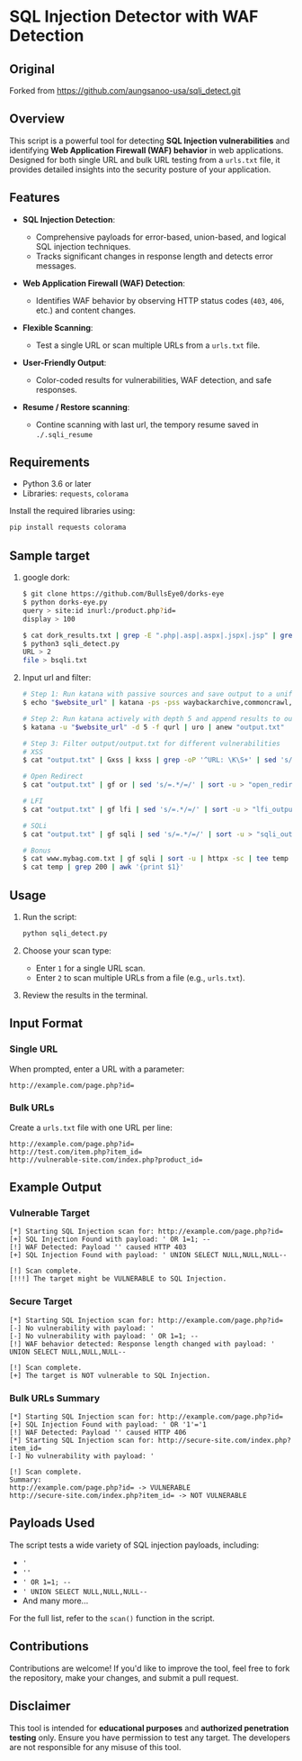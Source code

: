 
# SQL Injection Detector with WAF Detection

## Original
Forked from https://github.com/aungsanoo-usa/sqli_detect.git

## Overview
This script is a powerful tool for detecting **SQL Injection vulnerabilities** and identifying **Web Application Firewall (WAF) behavior** in web applications. Designed for both single URL and bulk URL testing from a `urls.txt` file, it provides detailed insights into the security posture of your application.

## Features
- **SQL Injection Detection**:
  - Comprehensive payloads for error-based, union-based, and logical SQL injection techniques.
  - Tracks significant changes in response length and detects error messages.
  
- **Web Application Firewall (WAF) Detection**:
  - Identifies WAF behavior by observing HTTP status codes (`403`, `406`, etc.) and content changes.

- **Flexible Scanning**:
  - Test a single URL or scan multiple URLs from a `urls.txt` file.

- **User-Friendly Output**:
  - Color-coded results for vulnerabilities, WAF detection, and safe responses.

- **Resume / Restore scanning**:
  - Contine scanning with last url, the tempory resume saved in `./.sqli_resume`

## Requirements
- Python 3.6 or later
- Libraries: `requests`, `colorama`

Install the required libraries using:
```bash
pip install requests colorama
```

## Sample target
1. google dork:
   ```bash
   $ git clone https://github.com/BullsEye0/dorks-eye
   $ python dorks-eye.py
   query > site:id inurl:/product.php?id=
   display > 100

   $ cat dork_results.txt | grep -E ".php|.asp|.aspx|.jspx|.jsp" | grep '=' | sed 's/=.*/=/' | sort | uniq > bsqli.txt
   $ python3 sqli_detect.py
   URL > 2
   file > bsqli.txt
   ```
2. Input url and filter:
   ```bash
   # Step 1: Run katana with passive sources and save output to a unified file (output/output.txt)
   $ echo "$website_url" | katana -ps -pss waybackarchive,commoncrawl,alienvault -f qurl | uro > "output.txt"

   # Step 2: Run katana actively with depth 5 and append results to output/output.txt
   $ katana -u "$website_url" -d 5 -f qurl | uro | anew "output.txt"

   # Step 3: Filter output/output.txt for different vulnerabilities
   # XSS
   $ cat "output.txt" | Gxss | kxss | grep -oP '^URL: \K\S+' | sed 's/=.*/=/' | sort -u > "xss_output.txt"

   # Open Redirect
   $ cat "output.txt" | gf or | sed 's/=.*/=/' | sort -u > "open_redirect_output.txt"

   # LFI
   $ cat "output.txt" | gf lfi | sed 's/=.*/=/' | sort -u > "lfi_output.txt"

   # SQLi
   $ cat "output.txt" | gf sqli | sed 's/=.*/=/' | sort -u > "sqli_output.txt"

   # Bonus
   $ cat www.mybag.com.txt | gf sqli | sort -u | httpx -sc | tee temp
   $ cat temp | grep 200 | awk '{print $1}'

   ```

## Usage
1. Run the script:
   ```bash
   python sqli_detect.py
   ```
2. Choose your scan type:
   - Enter `1` for a single URL scan.
   - Enter `2` to scan multiple URLs from a file (e.g., `urls.txt`).

3. Review the results in the terminal.

## Input Format
### Single URL
When prompted, enter a URL with a parameter:
```
http://example.com/page.php?id=
```

### Bulk URLs
Create a `urls.txt` file with one URL per line:
```
http://example.com/page.php?id=
http://test.com/item.php?item_id=
http://vulnerable-site.com/index.php?product_id=
```

## Example Output
### Vulnerable Target
```text
[*] Starting SQL Injection scan for: http://example.com/page.php?id=
[+] SQL Injection Found with payload: ' OR 1=1; --
[!] WAF Detected: Payload '' caused HTTP 403
[+] SQL Injection Found with payload: ' UNION SELECT NULL,NULL,NULL--

[!] Scan complete.
[!!!] The target might be VULNERABLE to SQL Injection.
```

### Secure Target
```text
[*] Starting SQL Injection scan for: http://example.com/page.php?id=
[-] No vulnerability with payload: '
[-] No vulnerability with payload: ' OR 1=1; --
[!] WAF behavior detected: Response length changed with payload: ' UNION SELECT NULL,NULL,NULL--

[!] Scan complete.
[+] The target is NOT vulnerable to SQL Injection.
```

### Bulk URLs Summary
```text
[*] Starting SQL Injection scan for: http://example.com/page.php?id=
[+] SQL Injection Found with payload: ' OR '1'='1
[!] WAF Detected: Payload '' caused HTTP 406
[*] Starting SQL Injection scan for: http://secure-site.com/index.php?item_id=
[-] No vulnerability with payload: '

[!] Scan complete.
Summary:
http://example.com/page.php?id= -> VULNERABLE
http://secure-site.com/index.php?item_id= -> NOT VULNERABLE
```

## Payloads Used
The script tests a wide variety of SQL injection payloads, including:
- `'`
- `''`
- `' OR 1=1; --`
- `' UNION SELECT NULL,NULL,NULL--`
- And many more...

For the full list, refer to the `scan()` function in the script.

## Contributions
Contributions are welcome! If you'd like to improve the tool, feel free to fork the repository, make your changes, and submit a pull request.

## Disclaimer
This tool is intended for **educational purposes** and **authorized penetration testing** only. Ensure you have permission to test any target. The developers are not responsible for any misuse of this tool.

